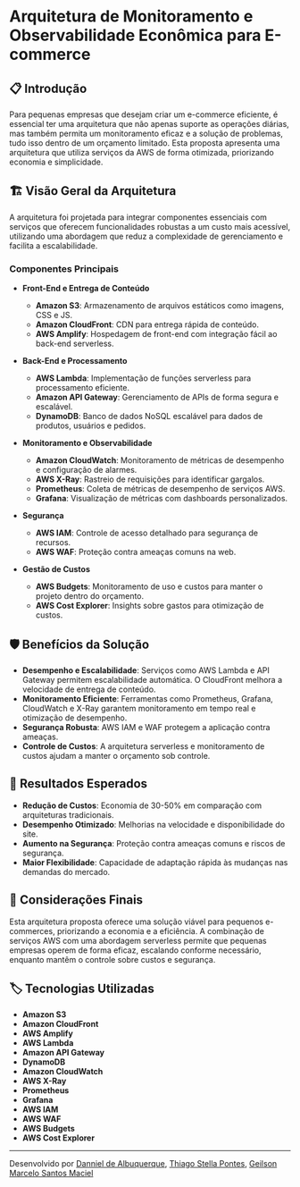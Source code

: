 # Arquitetura de Monitoramento e Observabilidade Econômica para E-commerce

## 📋 Introdução
Para pequenas empresas que desejam criar um e-commerce eficiente, é essencial ter uma arquitetura que não apenas suporte as operações diárias, mas também permita um monitoramento eficaz e a solução de problemas, tudo isso dentro de um orçamento limitado. Esta proposta apresenta uma arquitetura que utiliza serviços da AWS de forma otimizada, priorizando economia e simplicidade.

## 🏗️ Visão Geral da Arquitetura
A arquitetura foi projetada para integrar componentes essenciais com serviços que oferecem funcionalidades robustas a um custo mais acessível, utilizando uma abordagem que reduz a complexidade de gerenciamento e facilita a escalabilidade.

### Componentes Principais
- **Front-End e Entrega de Conteúdo**
  - **Amazon S3**: Armazenamento de arquivos estáticos como imagens, CSS e JS.
  - **Amazon CloudFront**: CDN para entrega rápida de conteúdo.
  - **AWS Amplify**: Hospedagem de front-end com integração fácil ao back-end serverless.

- **Back-End e Processamento**
  - **AWS Lambda**: Implementação de funções serverless para processamento eficiente.
  - **Amazon API Gateway**: Gerenciamento de APIs de forma segura e escalável.
  - **DynamoDB**: Banco de dados NoSQL escalável para dados de produtos, usuários e pedidos.

- **Monitoramento e Observabilidade**
  - **Amazon CloudWatch**: Monitoramento de métricas de desempenho e configuração de alarmes.
  - **AWS X-Ray**: Rastreio de requisições para identificar gargalos.
  - **Prometheus**: Coleta de métricas de desempenho de serviços AWS.
  - **Grafana**: Visualização de métricas com dashboards personalizados.

- **Segurança**
  - **AWS IAM**: Controle de acesso detalhado para segurança de recursos.
  - **AWS WAF**: Proteção contra ameaças comuns na web.

- **Gestão de Custos**
  - **AWS Budgets**: Monitoramento de uso e custos para manter o projeto dentro do orçamento.
  - **AWS Cost Explorer**: Insights sobre gastos para otimização de custos.

## 🛡️ Benefícios da Solução
- **Desempenho e Escalabilidade**: Serviços como AWS Lambda e API Gateway permitem escalabilidade automática. O CloudFront melhora a velocidade de entrega de conteúdo.
- **Monitoramento Eficiente**: Ferramentas como Prometheus, Grafana, CloudWatch e X-Ray garantem monitoramento em tempo real e otimização de desempenho.
- **Segurança Robusta**: AWS IAM e WAF protegem a aplicação contra ameaças.
- **Controle de Custos**: A arquitetura serverless e monitoramento de custos ajudam a manter o orçamento sob controle.

## 🎯 Resultados Esperados
- **Redução de Custos**: Economia de 30-50% em comparação com arquiteturas tradicionais.
- **Desempenho Otimizado**: Melhorias na velocidade e disponibilidade do site.
- **Aumento na Segurança**: Proteção contra ameaças comuns e riscos de segurança.
- **Maior Flexibilidade**: Capacidade de adaptação rápida às mudanças nas demandas do mercado.

## 📌 Considerações Finais
Esta arquitetura proposta oferece uma solução viável para pequenos e-commerces, priorizando a economia e a eficiência. A combinação de serviços AWS com uma abordagem serverless permite que pequenas empresas operem de forma eficaz, escalando conforme necessário, enquanto mantêm o controle sobre custos e segurança.

## 🏷️ Tecnologias Utilizadas
- **Amazon S3**
- **Amazon CloudFront**
- **AWS Amplify**
- **AWS Lambda**
- **Amazon API Gateway**
- **DynamoDB**
- **Amazon CloudWatch**
- **AWS X-Ray**
- **Prometheus**
- **Grafana**
- **AWS IAM**
- **AWS WAF**
- **AWS Budgets**
- **AWS Cost Explorer**

---

Desenvolvido por
[Danniel de Albuquerque](https://github.com/Danniel30), 
[Thiago Stella Pontes](https://github.com/thiagoStella), 
[Geilson Marcelo Santos Maciel](https://github.com/geilsonm2)
